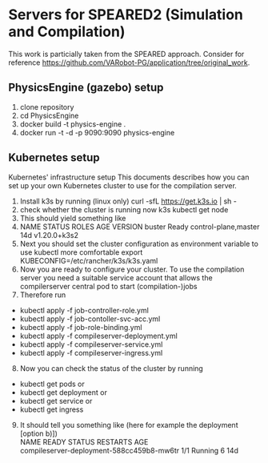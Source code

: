 # Servers for SPEARED2 (Simulation and Compilation)
This work is particially taken from the SPEARED approach. Consider for reference https://github.com/VARobot-PG/application/tree/original_work.
## PhysicsEngine (gazebo) setup
1. clone repository 
2. cd PhysicsEngine
3. docker build -t physics-engine .
4. docker run -t -d -p 9090:9090 physics-engine

## Kubernetes setup
Kubernetes' infrastructure setup
This documents describes how you can set up your own Kubernetes cluster to use for the compilation server.
1.	Install k3s by running (linux only)
curl -sfL https://get.k3s.io | sh -
2.	check whether the cluster is running now
k3s kubectl get node
3.	This should yield something like 
4.	NAME     STATUS   ROLES                  AGE   VERSION
buster   Ready    control-plane,master   14d   v1.20.0+k3s2
5.	Next you should set the cluster configuration as environment variable to use kubectl more comfortable
export KUBECONFIG=/etc/rancher/k3s/k3s.yaml
6.	Now you are ready to configure your cluster. To use the compilation server you need a suitable service account that allows the compilerserver central pod to start (compilation-)jobs
7.	Therefore run
- kubectl apply -f job-controller-role.yml
- kubectl apply -f job-contoller-svc-acc.yml
- kubectl apply -f job-role-binding.yml
- kubectl apply -f compileserver-deployment.yml
- kubectl apply -f compileserver-service.yml
- kubectl apply -f compileserver-ingress.yml
8.	Now you can check the status of the cluster by running
 -	kubectl get pods
or
 -	kubectl get deployment
or
 -	kubectl get service
or
 -	kubectl get ingress
9.	It should tell you something like (here for example the deployment [option b)])  
NAME                                         READY   STATUS    RESTARTS   AGE  
compileserver-deployment-588cc459b8-mw6tr    1/1     Running   6          14d
